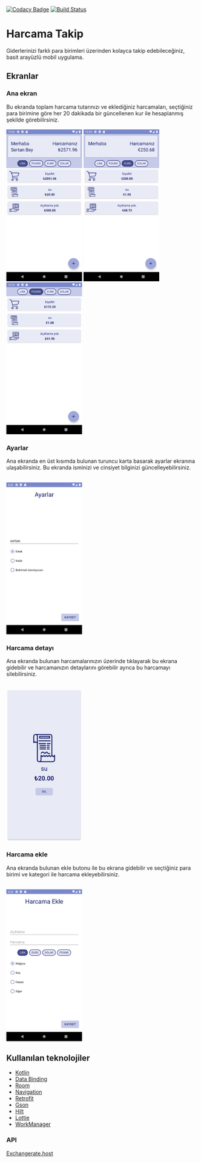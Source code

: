 [![Codacy Badge](https://app.codacy.com/project/badge/Grade/47dc3cca555b43cbb8d8c1a5bfda8eb3)](https://www.codacy.com/gh/scnplt/android-bootcamp-harcama-takip/dashboard?utm_source=github.com&amp;utm_medium=referral&amp;utm_content=scnplt/android-bootcamp-harcama-takip&amp;utm_campaign=Badge_Grade)
[![Build Status](https://app.bitrise.io/app/f3aeb74bfbc66910/status.svg?token=F_Cv4ZGFYpiqdzVhRTRjWA)](https://app.bitrise.io/app/f3aeb74bfbc66910)


# Harcama Takip

Giderlerinizi farklı para birimleri üzerinden kolayca takip edebileceğiniz, basit arayüzlü mobil uygulama.


## Ekranlar

### Ana ekran

Bu ekranda toplam harcama tutarınızı ve eklediğiniz harcamaları, seçtiğiniz para birimine göre her 20 dakikada bir güncellenen kur ile hesaplanmış şekilde görebilirsiniz.</br></br>
<img src="https://raw.githubusercontent.com/scnplt/android-bootcamp-harcama-takip/master/screenshots/home_lira.png" width=200>
<img src="https://raw.githubusercontent.com/scnplt/android-bootcamp-harcama-takip/master/screenshots/home_euro.png" width=200>
<img src="https://raw.githubusercontent.com/scnplt/android-bootcamp-harcama-takip/master/screenshots/home_pound.png" width=200>


### Ayarlar
Ana ekranda en üst kısımda bulunan turuncu karta basarak ayarlar ekranına ulaşabilirsiniz. Bu ekranda isminizi ve cinsiyet bilginizi güncelleyebilirsiniz.</br>
</br>

<img src="https://raw.githubusercontent.com/scnplt/android-bootcamp-harcama-takip/master/screenshots/settings.png" width=200>


### Harcama detayı

Ana ekranda bulunan harcamalarınızın üzerinde tıklayarak bu ekrana gidebilir ve harcamanızın detaylarını görebilir ayrıca bu harcamayı silebilirsiniz.</br>
</br>

<img src="https://raw.githubusercontent.com/scnplt/android-bootcamp-harcama-takip/master/screenshots/expense_detail.png" width=200>


### Harcama ekle

Ana ekranda bulunan ekle butonu ile bu ekrana gidebilir ve seçtiğiniz para birimi ve kategori ile harcama ekleyebilirsiniz.</br>
</br>

<img src="https://raw.githubusercontent.com/scnplt/android-bootcamp-harcama-takip/master/screenshots/add_expense.png" width=200>


## Kullanılan teknolojiler

* [Kotlin](https://kotlinlang.org/)
* [Data Binding](https://developer.android.com/topic/libraries/data-binding)
* [Room](https://developer.android.com/training/data-storage/room?hl=en)
* [Navigation](https://developer.android.com/guide/navigation?hl=en)
* [Retrofit](https://square.github.io/retrofit/)
* [Gson](https://github.com/google/gson)
* [Hilt](https://developer.android.com/training/dependency-injection/hilt-android)
* [Lottie](https://github.com/airbnb/lottie-android)
* [WorkManager](https://developer.android.com/topic/libraries/architecture/workmanager)


### API

[Exchangerate.host](https://exchangerate.host/#/)

